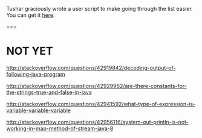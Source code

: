 Tushar graciously wrote a user script to make going through the list easier. You can get it [here](https://github.com/tusharjadhav219/Userscript-for-delete-candidates).

===

NOT YET
====

http://stackoverflow.com/questions/42919842/decoding-output-of-following-java-program

http://stackoverflow.com/questions/42929962/are-there-constants-for-the-strings-true-and-false-in-java

http://stackoverflow.com/questions/42941592/what-type-of-expression-is-variable-variable-variable

http://stackoverflow.com/questions/42956116/system-out-println-is-not-working-in-map-method-of-stream-java-8